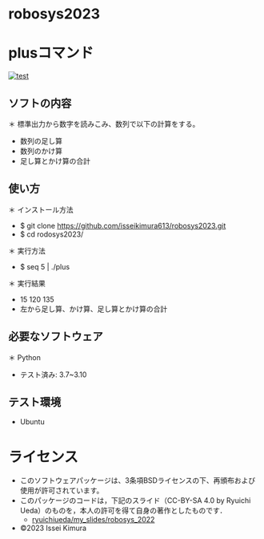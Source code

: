 # robosys2023

# plusコマンド
[![test](https://github.com/isseikimura613/robosys2023/actions/workflows/test.yml/badge.svg)](https://github.com/isseikimura613/robosys2023/actions/workflows/test.yml)

## ソフトの内容
＊ 標準出力から数字を読みこみ、数列で以下の計算をする。
   * 数列の足し算
   * 数列のかけ算
   * 足し算とかけ算の合計

## 使い方
＊ インストール方法

   * $ git clone https://github.com/isseikimura613/robosys2023.git
   * $ cd rodosys2023/


＊ 実行方法
   * $ seq 5 | ./plus


＊ 実行結果
   * 15 120 135
   * 左から足し算、かけ算、足し算とかけ算の合計

## 必要なソフトウェア
＊ Python
   * テスト済み: 3.7~3.10

## テスト環境
* Ubuntu

# ライセンス
* このソフトウェアパッケージは、3条項BSDライセンスの下、再頒布および使用が許可されています。
* このパッケージのコードは，下記のスライド（CC-BY-SA 4.0 by Ryuichi Ueda）のものを，本人の許可を得て自身の著作としたものです．
    * [ryuichiueda/my_slides/robosys_2022](https://github.com/ryuichiueda/my_slides/tree/master/robosys_2022)
* ©2023 Issei Kimura 
